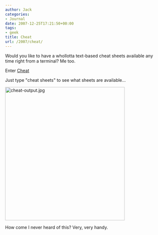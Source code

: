 ```yaml
---
author: Jack
categories:
- Journal
date: 2007-12-25T17:21:50+00:00
tags:
- geek
title: Cheat
url: /2007/cheat/
---
```


Would you like to have a whollotta text-based cheat sheets available any time right from a terminal? Me too.

Enter [Cheat][1]

Just type "cheat sheets" to see what sheets are available&#8230;

<img src="/files/cheat-output.jpg" alt="cheat-output.jpg" border="0" width="387" height="433" />

How come I never heard of this? Very, very handy.

 [1]: http://errtheblog.com/posts/21-cheat
